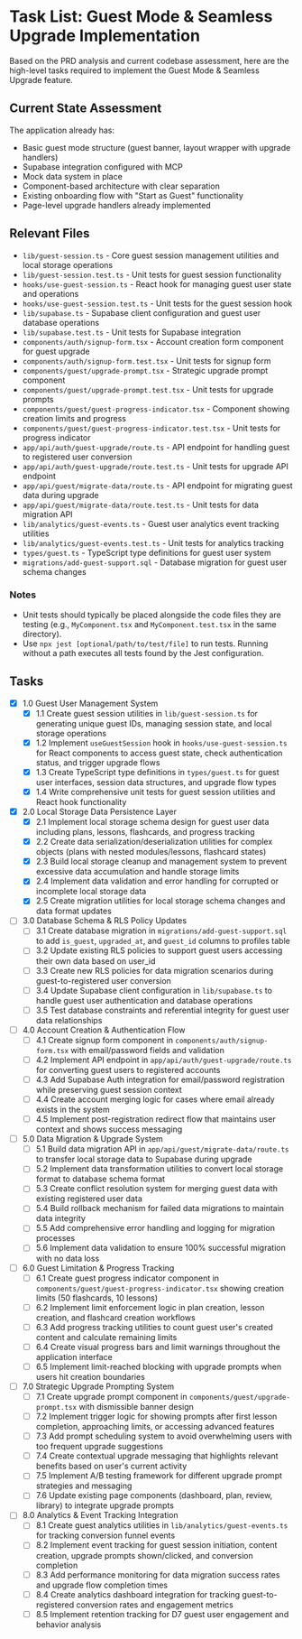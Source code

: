 # Task List: Guest Mode & Seamless Upgrade Implementation

Based on the PRD analysis and current codebase assessment, here are the high-level tasks required to implement the Guest Mode & Seamless Upgrade feature.

## Current State Assessment

The application already has:
- Basic guest mode structure (guest banner, layout wrapper with upgrade handlers)
- Supabase integration configured with MCP
- Mock data system in place
- Component-based architecture with clear separation
- Existing onboarding flow with "Start as Guest" functionality
- Page-level upgrade handlers already implemented

## Relevant Files

- `lib/guest-session.ts` - Core guest session management utilities and local storage operations
- `lib/guest-session.test.ts` - Unit tests for guest session functionality
- `hooks/use-guest-session.ts` - React hook for managing guest user state and operations
- `hooks/use-guest-session.test.ts` - Unit tests for the guest session hook
- `lib/supabase.ts` - Supabase client configuration and guest user database operations
- `lib/supabase.test.ts` - Unit tests for Supabase integration
- `components/auth/signup-form.tsx` - Account creation form component for guest upgrade
- `components/auth/signup-form.test.tsx` - Unit tests for signup form
- `components/guest/upgrade-prompt.tsx` - Strategic upgrade prompt component
- `components/guest/upgrade-prompt.test.tsx` - Unit tests for upgrade prompts
- `components/guest/guest-progress-indicator.tsx` - Component showing creation limits and progress
- `components/guest/guest-progress-indicator.test.tsx` - Unit tests for progress indicator
- `app/api/auth/guest-upgrade/route.ts` - API endpoint for handling guest to registered user conversion
- `app/api/auth/guest-upgrade/route.test.ts` - Unit tests for upgrade API endpoint
- `app/api/guest/migrate-data/route.ts` - API endpoint for migrating guest data during upgrade
- `app/api/guest/migrate-data/route.test.ts` - Unit tests for data migration API
- `lib/analytics/guest-events.ts` - Guest user analytics event tracking utilities
- `lib/analytics/guest-events.test.ts` - Unit tests for analytics tracking
- `types/guest.ts` - TypeScript type definitions for guest user system
- `migrations/add-guest-support.sql` - Database migration for guest user schema changes

### Notes

- Unit tests should typically be placed alongside the code files they are testing (e.g., `MyComponent.tsx` and `MyComponent.test.tsx` in the same directory).
- Use `npx jest [optional/path/to/test/file]` to run tests. Running without a path executes all tests found by the Jest configuration.

## Tasks

- [x] 1.0 Guest User Management System
  - [x] 1.1 Create guest session utilities in `lib/guest-session.ts` for generating unique guest IDs, managing session state, and local storage operations
  - [x] 1.2 Implement `useGuestSession` hook in `hooks/use-guest-session.ts` for React components to access guest state, check authentication status, and trigger upgrade flows
  - [x] 1.3 Create TypeScript type definitions in `types/guest.ts` for guest user interfaces, session data structures, and upgrade flow types
  - [x] 1.4 Write comprehensive unit tests for guest session utilities and React hook functionality

- [x] 2.0 Local Storage Data Persistence Layer
  - [x] 2.1 Implement local storage schema design for guest user data including plans, lessons, flashcards, and progress tracking
  - [x] 2.2 Create data serialization/deserialization utilities for complex objects (plans with nested modules/lessons, flashcard states)
  - [x] 2.3 Build local storage cleanup and management system to prevent excessive data accumulation and handle storage limits
  - [x] 2.4 Implement data validation and error handling for corrupted or incomplete local storage data
  - [x] 2.5 Create migration utilities for local storage schema changes and data format updates

- [ ] 3.0 Database Schema & RLS Policy Updates
  - [ ] 3.1 Create database migration in `migrations/add-guest-support.sql` to add `is_guest`, `upgraded_at`, and `guest_id` columns to profiles table
  - [ ] 3.2 Update existing RLS policies to support guest users accessing their own data based on user_id
  - [ ] 3.3 Create new RLS policies for data migration scenarios during guest-to-registered user conversion
  - [ ] 3.4 Update Supabase client configuration in `lib/supabase.ts` to handle guest user authentication and database operations
  - [ ] 3.5 Test database constraints and referential integrity for guest user data relationships

- [ ] 4.0 Account Creation & Authentication Flow
  - [ ] 4.1 Create signup form component in `components/auth/signup-form.tsx` with email/password fields and validation
  - [ ] 4.2 Implement API endpoint in `app/api/auth/guest-upgrade/route.ts` for converting guest users to registered accounts
  - [ ] 4.3 Add Supabase Auth integration for email/password registration while preserving guest session context
  - [ ] 4.4 Create account merging logic for cases where email already exists in the system
  - [ ] 4.5 Implement post-registration redirect flow that maintains user context and shows success messaging

- [ ] 5.0 Data Migration & Upgrade System
  - [ ] 5.1 Build data migration API in `app/api/guest/migrate-data/route.ts` to transfer local storage data to Supabase during upgrade
  - [ ] 5.2 Implement data transformation utilities to convert local storage format to database schema format
  - [ ] 5.3 Create conflict resolution system for merging guest data with existing registered user data
  - [ ] 5.4 Build rollback mechanism for failed data migrations to maintain data integrity
  - [ ] 5.5 Add comprehensive error handling and logging for migration processes
  - [ ] 5.6 Implement data validation to ensure 100% successful migration with no data loss

- [ ] 6.0 Guest Limitation & Progress Tracking
  - [ ] 6.1 Create guest progress indicator component in `components/guest/guest-progress-indicator.tsx` showing creation limits (50 flashcards, 10 lessons)
  - [ ] 6.2 Implement limit enforcement logic in plan creation, lesson creation, and flashcard creation workflows
  - [ ] 6.3 Add progress tracking utilities to count guest user's created content and calculate remaining limits
  - [ ] 6.4 Create visual progress bars and limit warnings throughout the application interface
  - [ ] 6.5 Implement limit-reached blocking with upgrade prompts when users hit creation boundaries

- [ ] 7.0 Strategic Upgrade Prompting System
  - [ ] 7.1 Create upgrade prompt component in `components/guest/upgrade-prompt.tsx` with dismissible banner design
  - [ ] 7.2 Implement trigger logic for showing prompts after first lesson completion, approaching limits, or accessing advanced features
  - [ ] 7.3 Add prompt scheduling system to avoid overwhelming users with too frequent upgrade suggestions
  - [ ] 7.4 Create contextual upgrade messaging that highlights relevant benefits based on user's current activity
  - [ ] 7.5 Implement A/B testing framework for different upgrade prompt strategies and messaging
  - [ ] 7.6 Update existing page components (dashboard, plan, review, library) to integrate upgrade prompts

- [ ] 8.0 Analytics & Event Tracking Integration
  - [ ] 8.1 Create guest analytics utilities in `lib/analytics/guest-events.ts` for tracking conversion funnel events
  - [ ] 8.2 Implement event tracking for guest session initiation, content creation, upgrade prompts shown/clicked, and conversion completion
  - [ ] 8.3 Add performance monitoring for data migration success rates and upgrade flow completion times
  - [ ] 8.4 Create analytics dashboard integration for tracking guest-to-registered conversion rates and engagement metrics
  - [ ] 8.5 Implement retention tracking for D7 guest user engagement and behavior analysis

